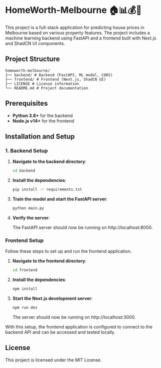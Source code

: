 # HomeWorth-Melbourne 🏠📊💰🌆

This project is a full-stack application for predicting house prices in Melbourne based on various property features. The project includes a machine learning backend using FastAPI and a frontend built with Next.js and ShadCN UI components.

## Project Structure

```
homeworth-melbourne/ 
├── backend/ # Backend (FastAPI, ML model, CORS)
├── frontend/ # Frontend (Next.js, ShadCN UI)
├── LICENSE # License information
└── README.md # Project documentation 
```

## Prerequisites

- **Python 3.8+** for the backend
- **Node.js v14+** for the frontend

## Installation and Setup

### 1. Backend Setup

1. **Navigate to the backend directory**:
   ```bash
   cd backend
    ```
2. **Install the dependencies**:
    ```bash
    pip install -r requirements.txt
    ```
3. **Train the model and start the FastAPI server**:
    ```bash
    python main.py
    ```
4. **Verify the server**:

    The FastAPI server should now be running on http://localhost:8000.

### Frontend Setup

Follow these steps to set up and run the frontend application.

1. **Navigate to the frontend directory**:
   ```bash
   cd frontend
    ```
2. **Install the dependencies**:
    ```bash
    npm install
    ```
3. **Start the Next.js development server**:
    ```bash
    npm run dev
    ```

    The server should now be running on http://localhost:3000.


With this setup, the frontend application is configured to connect to the backend API and can be accessed and tested locally.

## License
This project is licensed under the MIT License.
